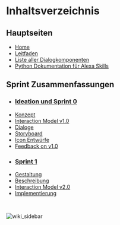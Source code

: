 # Inhaltsverzeichnis

## Hauptseiten
* [Home](https://github.com/ID-Start-Winter21/start-team-10/wiki)
* [Leitfaden](https://github.com/ID-Start-Winter21/start-team-10/wiki/Team-Leitfaden)
* [Liste aller Dialogkomponenten](https://github.com/ID-Start-Winter21/start-team-10/wiki/Liste-aller-Dialogkomponenten)
* [Python Dokumentation für Alexa Skills](https://github.com/ID-Start-Winter21/start-team-10/wiki/Python-Dokumentation-f%C3%BCr-Alexa-Skills)
## Sprint Zusammenfassungen
* ### [Ideation und Sprint 0](https://github.com/ID-Start-Winter21/start-team-10/wiki/Ideation-und-Sprint-0)
* [Konzept](https://github.com/ID-Start-Winter21/start-team-10/wiki/Ideation-und-Sprint-0#konzept)
* [Interaction Model v1.0](https://github.com/ID-Start-Winter21/start-team-10/wiki/Ideation-und-Sprint-0#interaction-model-v10)
* [Dialoge](https://github.com/ID-Start-Winter21/start-team-10/wiki/Ideation-und-Sprint-0#dialoge)
* [Storyboard](https://github.com/ID-Start-Winter21/start-team-10/wiki/Ideation-und-Sprint-0#storyboard-v10)
* [Icon Entwürfe](https://github.com/ID-Start-Winter21/start-team-10/wiki/Ideation-und-Sprint-0#icon-entw%C3%BCrfe)
* [Feedback on v1.0](https://github.com/ID-Start-Winter21/start-team-10/wiki/Ideation-und-Sprint-0#feedback-on-v10)
* ### [Sprint 1](https://github.com/ID-Start-Winter21/start-team-10/wiki/Sprint-1)
* [Gestaltung](https://github.com/ID-Start-Winter21/start-team-10/wiki/Sprint-1#gestaltung)
* [Beschreibung](https://github.com/ID-Start-Winter21/start-team-10/wiki/Sprint-1#beschreibung)
* [Interaction Model v2.0](https://github.com/ID-Start-Winter21/start-team-10/wiki/Sprint-1#interaction-model-v20)
* [Implementierung](https://github.com/ID-Start-Winter21/start-team-10/wiki/Sprint-1#implementierung)

<br>

![wiki_sidebar](https://user-images.githubusercontent.com/85286401/142630392-beaf9dcd-207c-492d-aaf1-0fbeac135153.png)

